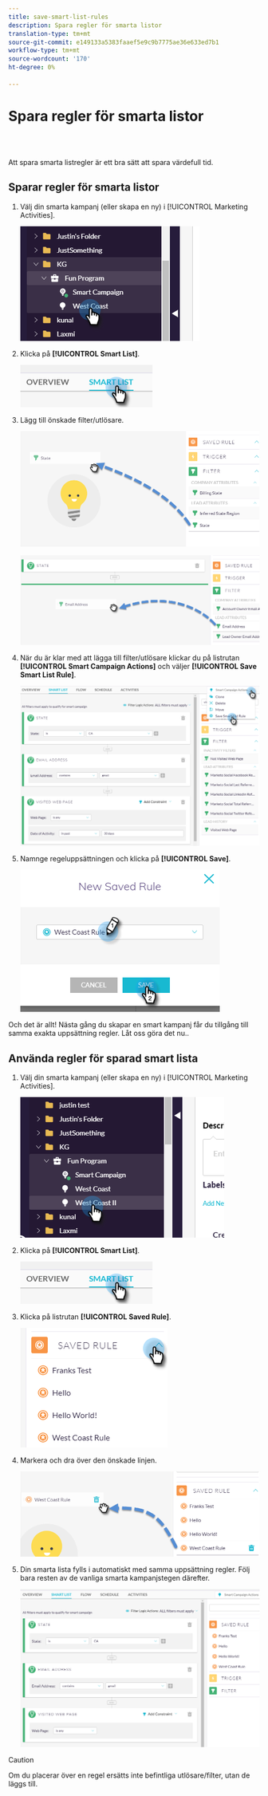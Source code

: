```yaml
---
title: save-smart-list-rules
description: Spara regler för smarta listor
translation-type: tm+mt
source-git-commit: e149133a5383faaef5e9c9b7775ae36e633ed7b1
workflow-type: tm+mt
source-wordcount: '170'
ht-degree: 0%

---
```



# Spara regler för smarta listor

<br> 

Att spara smarta listregler är ett bra sätt att spara värdefull tid.

## Sparar regler för smarta listor

1. Välj din smarta kampanj (eller skapa en ny) i [!UICONTROL Marketing Activities].

   ![Bild ett](/help/sky/assets/smart-lists-and-static-lists/save-smart-list-rules/save-smart-list-rules-1.png)

1. Klicka på **[!UICONTROL Smart List]**.

   ![Bild två](/help/sky/assets/smart-lists-and-static-lists/save-smart-list-rules/save-smart-list-rules-2.png)

1. Lägg till önskade filter/utlösare.

   ![Bild tre](/help/sky/assets/smart-lists-and-static-lists/save-smart-list-rules/save-smart-list-rules-3.png)

   ![Bild fyra](/help/sky/assets/smart-lists-and-static-lists/save-smart-list-rules/save-smart-list-rules-4.png)

1. När du är klar med att lägga till filter/utlösare klickar du på listrutan **[!UICONTROL Smart Campaign Actions]** och väljer **[!UICONTROL Save Smart List Rule]**.

   ![Bild fem](/help/sky/assets/smart-lists-and-static-lists/save-smart-list-rules/save-smart-list-rules-5.png)

1. Namnge regeluppsättningen och klicka på **[!UICONTROL Save]**.

   ![Bild sex](/help/sky/assets/smart-lists-and-static-lists/save-smart-list-rules/save-smart-list-rules-6.png)

Och det är allt! Nästa gång du skapar en smart kampanj får du tillgång till samma exakta uppsättning regler. Låt oss göra det nu..

## Använda regler för sparad smart lista

1. Välj din smarta kampanj (eller skapa en ny) i [!UICONTROL Marketing Activities].

   ![Bild sju](/help/sky/assets/smart-lists-and-static-lists/save-smart-list-rules/save-smart-list-rules-7.png)

1. Klicka på **[!UICONTROL Smart List]**.

   ![Bild åtta](/help/sky/assets/smart-lists-and-static-lists/save-smart-list-rules/save-smart-list-rules-8.png)

1. Klicka på listrutan **[!UICONTROL Saved Rule]**.

   ![Bild nio](/help/sky/assets/smart-lists-and-static-lists/save-smart-list-rules/save-smart-list-rules-9.png)

1. Markera och dra över den önskade linjen.

   ![Bild tio](/help/sky/assets/smart-lists-and-static-lists/save-smart-list-rules/save-smart-list-rules-10.png)

1. Din smarta lista fylls i automatiskt med samma uppsättning regler. Följ bara resten av de vanliga smarta kampanjstegen därefter.

   ![Bild elva](/help/sky/assets/smart-lists-and-static-lists/save-smart-list-rules/save-smart-list-rules-11.png)

>[!CAUTION]
>
>Om du placerar över en regel ersätts inte befintliga utlösare/filter, utan de läggs till.
